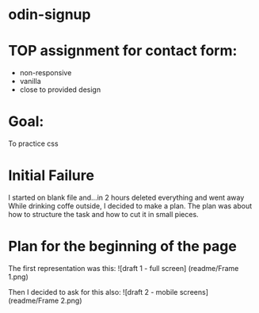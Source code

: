 # odin-signup

# TOP assignment for contact form:
* non-responsive
* vanilla
* close to provided design

# Goal:
To practice css

# Initial Failure
I started on blank file and...in 2 hours deleted everything and went away
While drinking coffe outside, I decided to make a plan. The plan was about how to structure
the task and how to cut it in small pieces. 

# Plan for the beginning of the page
The first representation was this: 
![draft 1 - full screen] (readme/Frame 1.png)

Then I decided to ask for this also: 
![draft 2 - mobile screens] (readme/Frame 2.png)